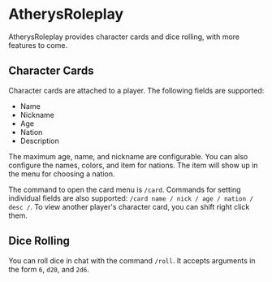 # AtherysRoleplay
AtherysRoleplay provides character cards and dice rolling, with more features to come.

## Character Cards
Character cards are attached to a player. The following fields are supported:
* Name
* Nickname
* Age
* Nation
* Description

The maximum age, name, and nickname are configurable. You can also configure the names, colors, and item for nations. The item will show up in the menu for choosing a nation.

The command to open the card menu is `/card`. Commands for setting individual fields are also supported: `/card name / nick / age / nation / desc /`. To view another player's character card, you can shift right click them. 

## Dice Rolling
You can roll dice in chat with the command `/roll`. It accepts arguments in the form `6`, `d20`, and `2d6`.

